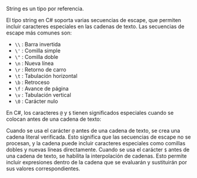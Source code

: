 String es un tipo por referencia.

El tipo string en C# soporta varias secuencias de escape, que permiten incluir caracteres especiales en las cadenas de texto. Las secuencias de escape más comunes son:
- `\\` : Barra invertida
- `\'` : Comilla simple
- `\"` : Comilla doble
- `\n` : Nueva línea
- `\r` : Retorno de carro
- `\t` : Tabulación horizontal
- `\b` : Retroceso
- `\f` : Avance de página
- `\v` : Tabulación vertical
- `\0` : Carácter nulo

En C#, los caracteres `@` y `$` tienen significados especiales cuando se colocan antes de una cadena de texto:

Cuando se usa el carácter `@` antes de una cadena de texto, se crea una cadena literal verificada. Esto significa que las secuencias de escape no se procesan, y la cadena puede incluir caracteres especiales como comillas dobles y nuevas líneas directamente.
Cuando se usa el carácter `$` antes de una cadena de texto, se habilita la interpolación de cadenas. Esto permite incluir expresiones dentro de la cadena que se evaluarán y sustituirán por sus valores correspondientes.
